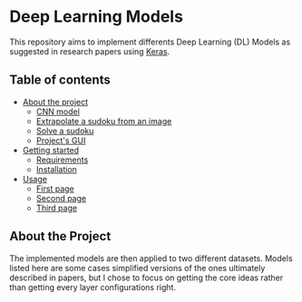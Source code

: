 # Deep Learning Models

This repository aims to implement differents Deep Learning (DL) Models as suggested in research papers using [Keras](https://keras.io/).


## Table of contents
- [About the project](#about-the-project)
    - [CNN model](#cnn-model)
    - [Extrapolate a sudoku from an image](#extrapolate-a-sudoku-from-an-image)
    - [Solve a sudoku](#solve-a-sudoku)
    - [Project's GUI](#projects-GUI)
- [Getting started](#getting-started)
    - [Requirements](#requirements)
    - [Installation](#installation)
- [Usage](#usage)
    - [First page](#first-page)
    - [Second page](#second-page)
    - [Third page](#third-page)

## About the Project

The implemented models are then applied to two different datasets. 
Models listed here are some cases simplified versions of the ones ultimately described in papers, but I chose to focus on getting the core ideas rather than getting every layer configurations right.